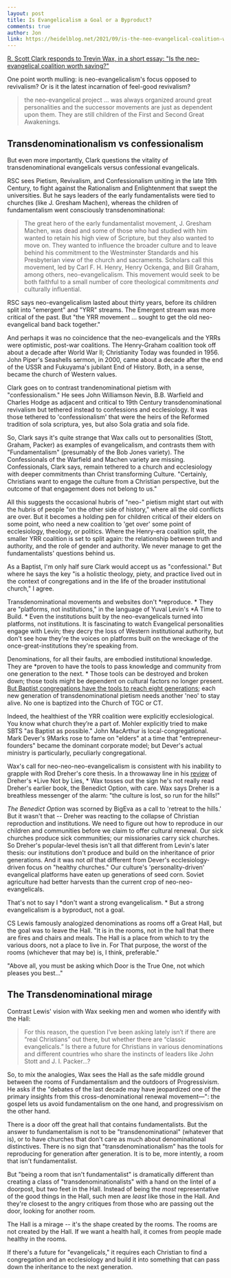```yaml
---
layout: post
title: Is Evangelicalism a Goal or a Byproduct?
comments: true
author: Jon
link: https://heidelblog.net/2021/09/is-the-neo-evangelical-coalition-worth-saving/
---
```


[R. Scott Clark responds to Trevin Wax, in a short essay: "Is the neo-evangelical coalition worth saving?"](https://heidelblog.net/2021/09/is-the-neo-evangelical-coalition-worth-saving/)

One point worth mulling: is neo-evangelicalism's focus opposed to revivalism? Or is it the latest incarnation of feel-good revivalism? 
> the neo-evangelical project ... was always organized around great personalities and the successor movements are just as dependent upon them. They are still children of the First and Second Great Awakenings. 

## Transdenominationalism vs confessionalism

But even more importantly, Clark questions the vitality of transdenominational evangelicals versus confessional evangelicals. 

RSC sees Pietism, Revivalism, and Confessionalism uniting in the late 19th Century, to fight against the Rationalism and Enlightenment that swept the universities.  But he says leaders of the early fundamentalists were tied to churches (like J. Gresham Machen), whereas the children of fundamentalism went consciously transdenominational: 
>The great hero of the early fundamentalist movement, J. Gresham Machen, was dead and some of those who had studied with him wanted to retain his high view of Scripture, but they also wanted to move on. They wanted to influence the broader culture and to leave behind his commitment to the Westminster Standards and his Presbyterian view of the church and sacraments. Scholars call this movement, led by Carl F. H. Henry, Henry Ockenga, and Bill Graham, among others, neo-evangelicalism. This movement would seek to be both faithful to a small number of core theological commitments *and* culturally influential. 

RSC says neo-evangelicalism lasted about thirty years, before its children split into "emergent" and "YRR" streams. The Emergent stream was more critical of the past.  But "the YRR movement ... sought to get the old neo-evangelical band back together."  

And perhaps it was no coincidence that the neo-evangelicals and the YRRs were optimistic, post-war coalitions. The Henry-Graham coalition took off about a decade after World War II; Christianity Today was founded in 1956.  John Piper's Seashells sermon, in 2000, came about a decade after the end of the USSR and Fukuyama's jubilant End of History. Both, in a sense, became the church of Western values.

Clark goes on to contrast trandenominational pietism with "confessionalism."   He sees John Williamson Nevin, B.B. Warfield and Charles Hodge as adjacent and critical to 19th Century transdenominational revivalism but tethered instead to confessions and ecclesiology.  It was those tethered to 'confessionalism' that were the heirs of the Reformed tradition of sola scriptura, yes, but also Sola gratia and sola fide. 

So, Clark says it's quite strange that Wax calls out to personalities (Stott, Graham, Packer) as examples of evangelicalism, and contrasts them with "Fundamentalism" (presumably of the Bob Jones variety).  The Confessionals of the Warfield and Machen variety are missing. Confessionals, Clark says, remain tethered to a church and ecclesiology with deeper commitments than Christ transforming Culture.  "Certainly, Christians want to engage the culture from a Christian perspective, but the outcome of that engagement does not belong to us."  

All this suggests the occasional hubris of "neo-" pietism might start out with the hubris of people "on the other side of history," where all the old conflicts are over. But it becomes a holding pen for children critical of their elders on some point, who need a new coalition to 'get over' some point of ecclesiology, theology, or politics.  Where the Henry-era coalition split, the smaller YRR coalition is set to split again: the relationship between truth and authority, and the role of gender and authority.  We never manage to get the fundamentalists' questions behind us. 

As a Baptist, I'm only half sure Clark would accept us as "confessional."  But where he says the key "is a holistic theology, piety, and practice lived out in the context of congregations and in the life of the broader institutional church," I agree.  

Transdenominational movements and websites don't *reproduce. *  They are "platforms, not institutions," in the language of Yuval Levin's *A Time to Build. *  Even the institutions built by the neo-evangelicals turned into platforms, not institutions.  It is fascinating to watch Evangelical personalities engage with Levin; they decry the loss of Western institutional authority, but don't see how they're the voices on platforms built on the wreckage of the once-great-institutions they're speaking from.   

Denominations, for all their faults, are embodied institutional knowledge. They are *proven to have the tools to pass knowledge and community from one generation to the next. *  Those tools can be destroyed and broken down; those tools might be dependent on cultural factors no longer present.  [But Baptist congregations have the tools to reach eight generations](https://sbcvoices.com/the-eighth-generation-church-member-and-pastors-suspicion-of-multi-generation-church-families/); each new generation of transdenominational pietism needs another 'neo' to stay alive.  No one is baptized into the Church of TGC or CT. 

Indeed, the healthiest of the YRR coalition were explicitly ecclesiological.  You know what church they’re a part of.  Mohler explicitly tried to make SBTS "as Baptist as possible." John MacArthur is local-congregational.  Mark Dever's 9Marks rose to fame on "elders" at a time that "entrepreneur-founders" became the dominant corporate model; but Dever's actual ministry is particularly, peculiarly congregational.   

Wax's call for neo-neo-neo-evangelicalism is consistent with his inability to grapple with Rod Dreher's core thesis.  In a throwaway line in his [review](https://www.thegospelcoalition.org/reviews/live-not-by-lies-rod-dreher/) of Dreher's *Live Not by Lies, * Wax tosses out the sign he's not really read Dreher's earlier book, the Benedict Option, with care.  Wax says Dreher is a breathless messenger of the alarm: "the culture is lost, so run for the hills!"  

*The Benedict Option* was scorned by BigEva as a call to 'retreat to the hills.'  But it wasn't that -- Dreher was reacting to the collapse of Christian reproduction and institutions.  We need to figure out how to reproduce in our children and communities before we claim to offer cultural renewal. Our sick churches produce sick communities; our missionaries carry sick churches.  So Dreher's popular-level thesis isn't all that different from Levin's later thesis: our institutions don't produce and build on the inheritance of prior generations. And it was not *all* that different from Dever's ecclesiology-driven focus on "healthy churches."  Our culture's 'personality-driven' evangelical platforms have eaten up generations of seed corn.  Soviet agriculture had better harvests than the current crop of neo-neo-evangelicals.

That's not to say I *don't want a strong evangelicalism. *  But a strong evangelicalism is a byproduct, not a goal.  

CS Lewis famously analogized denominations as rooms off a Great Hall, but the goal was to leave the Hall.  "It is in the rooms, not in the hall that there are fires and chairs and meals. The Hall is a place from which to try the various doors, not a place to live in.  For That purpose, the worst of the rooms (whichever that may be) is, I think, preferable."  

"Above all, you must be asking which Door is the True One, not which pleases you best..."

## The Transdenominational mirage

Contrast Lewis' vision with Wax seeking men and women who identify with the Hall: 
> For this reason, the question I’ve been asking lately isn’t if there are “real Christians” out there, but whether there are “classic evangelicals.” Is there a future for Christians in various denominations and different countries who share the instincts of leaders like John Stott and J. I. Packer...?

So, to mix the analogies, Wax sees the Hall as the safe middle ground between the rooms of Fundamentalism and the outdoors of Progressivism. He asks if the "debates of the last decade may have jeopardized one of the primary insights from this cross-denominational renewal movement—": the gospel lets us avoid fundamentalism on the one hand, and progressivism on the other hand.  

There is a door off the great hall that contains fundamentalists.  But the answer to fundamentalism is not to be "transdenominational" (whatever that is), or to have churches that don't care as much about denominational distinctives. There is no sign that "transdenominationalism" has the tools for reproducing for generation after generation.    It is to be, more intently, a room that isn't fundamentalist.  

But "being a room that isn't fundamentalist" is dramatically different than creating a class of "transdenominationalists" with a hand on the lintel of a doorpost, but two feet in the Hall.  Instead of being the *most* representative of the good things in the Hall, such men are *least* like those in the Hall.  And they're closest to the angry critiques from those who are passing out the door, looking for another room. 

The Hall is a mirage -- it's the shape created by the rooms.  The rooms are not created by the Hall.  If we want a health hall, it comes from people made healthy in the rooms.  

If there's a future for "evangelicals," it requires each Christian to find a congregation and an ecclesiology and build it into something that can pass down the inheritance to the next generation.  




